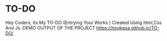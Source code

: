 # TO-DO
Hey Coders, Its My TO-DO (Entrying Your Works ) Created Using html,Css And Js.
DEMO OUTPUT OF THE PROJECT  https://itsvikasa.github.io/TO-DO/

